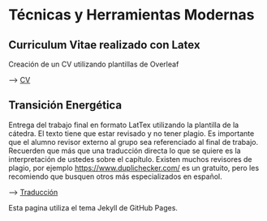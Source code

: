 # Técnicas y Herramientas Modernas

## Curriculum Vitae realizado con Latex
Creación de un CV utilizando plantillas de Overleaf

--> [CV](https://github.com/mTorres95/TyHM-2021/blob/main/CV_Torres_Lopez_Mia_EN.pdf)

## Transición Energética
Entrega del trabajo final en formato LatTex utilizando la plantilla de la cátedra.
El texto tiene que estar revisado y no tener plagio. Es importante que el alumno revisor externo al grupo sea referenciado al final de trabajo.
Recuerden que más que una traducción directa lo que se quiere es la interpretación de ustedes sobre el capítulo.
Existen muchos revisores de plagio, por ejemplo https://www.duplichecker.com/ es un gratuito, pero les recomiendo que busquen otros más especializados en español.

--> [Traducción](https://github.com/mTorres95/TyHM-2021/blob/main/Tecnicas_y_Herramientas_Modernas___Transici_n_Energ_tica.pdf)

Esta pagina utiliza el tema Jekyll de GitHub Pages.
